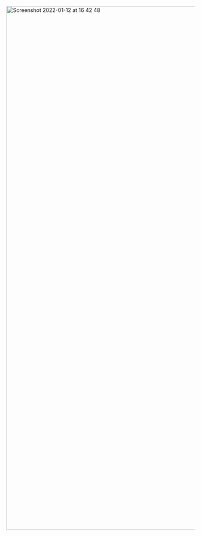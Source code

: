 <img width="1398" alt="Screenshot 2022-01-12 at 16 42 48" src="https://user-images.githubusercontent.com/89366347/149084704-a1a22c30-10d2-49a7-84fb-d23082fd8e2f.png">
